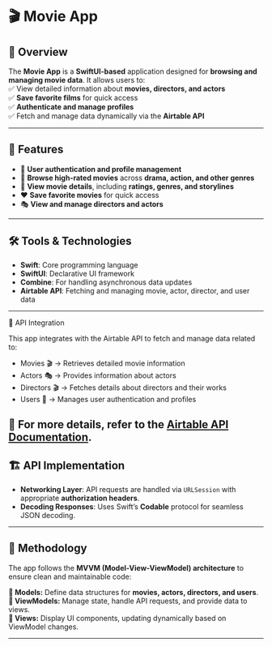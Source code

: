# 🎬 Movie App  

## 📌 Overview  
The **Movie App** is a **SwiftUI-based** application designed for **browsing and managing movie data**. It allows users to:  
✅ View detailed information about **movies, directors, and actors**  
✅ **Save favorite films** for quick access  
✅ **Authenticate and manage profiles**  
✅ Fetch and manage data dynamically via the **Airtable API**  

---

## 🚀 Features  
- 🌟 **User authentication and profile management**  
- 🎥 **Browse high-rated movies** across **drama, action, and other genres**  
- 📖 **View movie details**, including **ratings, genres, and storylines**  
- ❤️ **Save favorite movies** for quick access  
- 🎭 **View and manage directors and actors**  

---

## 🛠️ Tools & Technologies  
- **Swift**: Core programming language  
- **SwiftUI**: Declarative UI framework  
- **Combine**: For handling asynchronous data updates  
- **Airtable API**: Fetching and managing movie, actor, director, and user data  

---
🔗 API Integration

This app integrates with the Airtable API to fetch and manage data related to:

- Movies 🎬 → Retrieves detailed movie information
- Actors 🎭 → Provides information about actors
- Directors 🎬 → Fetches details about directors and their works
- Users 👤 → Manages user authentication and profiles

🔗 For more details, refer to the [Airtable API Documentation](https://airtable.com/api).
---

## 🏗️ API Implementation  
- **Networking Layer**: API requests are handled via `URLSession` with appropriate **authorization headers**.  
- **Decoding Responses**: Uses Swift’s **Codable** protocol for seamless JSON decoding.  

---

## 📌 Methodology  
The app follows the **MVVM (Model-View-ViewModel) architecture** to ensure clean and maintainable code:  

**🔹 Models:** Define data structures for **movies, actors, directors, and users**.  
**🔹 ViewModels:** Manage state, handle API requests, and provide data to views.  
**🔹 Views:** Display UI components, updating dynamically based on ViewModel changes.  

---
